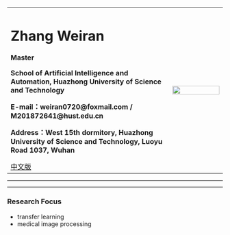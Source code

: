 <div>
<table border="0">
  <tr>
    <td>
      <h1>Zhang Weiran</h1>
      <p><b>Master</b></p>
      <p><b>School of Artificial Intelligence and Automation, Huazhong University of Science and Technology</b></p>
      <p><b>E-mail：weiran0720@foxmail.com / M201872641@hust.edu.cn</b></p>
      <p><b>Address：West 15th dormitory, Huazhong University of Science and Technology, Luoyu Road 1037, Wuhan</b></p>
      <a href="/index.html">中文版</a>
    </td>
    <td width="25%">
      <img src="/zhengjianzhao.jpg" width="100%">
    </td>
  </tr>
</table>
</div>

---



---
### Research Focus
- transfer learning
- medical image processing
